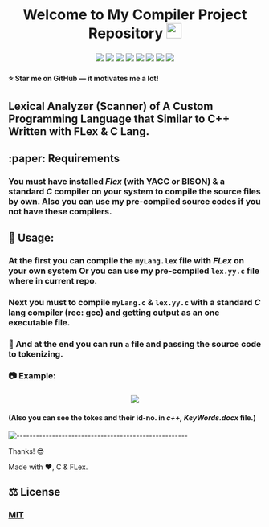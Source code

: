 <h1 align="center"> 
    Welcome to My Compiler Project Repository <img src="https://raw.githubusercontent.com/MartinHeinz/MartinHeinz/master/wave.gif" width="30px">
</h1>

<h3 align="center">
    <img src="https://img.shields.io/badge/made%20by-Stphen-informational?style=plastic&cacheSeconds=3600">
    <img src="https://img.shields.io/badge/language-C-blueviolet?logo=c&style=plastic&cacheSeconds=3600&logoColor=orange&logoWidth=20">
    <img src="https://img.shields.io/badge/last%20version-v.2.0-success?style=plastic&cacheSeconds=3600">
    <img src="https://badges.frapsoft.com/os/v1/open-source.png?v=103">
    <img src="https://img.shields.io/badge/License-MIT%20License-blue?style=plastic&cacheSeconds=3600">
    <img src="https://img.shields.io/github/issues/Es-Kiani/pseudo-cpp-compiler?style=plastic&cacheSeconds=3600">
    <img src="https://img.shields.io/github/forks/Es-Kiani/pseudo-cpp-compiler?style=plastic&cacheSeconds=3600">
    <img src="https://img.shields.io/github/stars/Es-Kiani/pseudo-cpp-compiler?color=gold&style=plastic&cacheSeconds=3600">
    
</h3>


#### :star: Star me on GitHub — it motivates me a lot!



## Lexical Analyzer (Scanner) of A Custom Programming Language that Similar to C++ Written with FLex & C Lang.



##  :paper: Requirements
### You must have installed _Flex_ (with YACC or BISON) & a standard _C_ compiler on your system to compile the source files by own. Also you can use my pre-compiled source codes if you not have these compilers.



## 	:satellite:    Usage: 

### At the first you can compile the ```myLang.lex``` file with _FLex_ on your own system Or you can use my pre-compiled ```lex.yy.c``` file where in current repo.
### Next you must to compile ```myLang.c``` & ```lex.yy.c``` with a standard _C_ lang compiler (rec: gcc) and getting output as an one executable file.


###   	:file_folder:   And at the end you can run ```a``` file and passing the source code to tokenizing.


###     :camera:    Example:
<h3 align="center"> 
    <img src="https://github.com/Es-Kiani/pseudo-cpp-compiler/blob/main/ScShts/ScSht1.PNG">
</h3>


####    (Also you can see the tokes and their id-no. in _c++, KeyWords.docx_ file.)


![-----------------------------------------------------](https://raw.githubusercontent.com/andreasbm/readme/master/assets/lines/rainbow.png)


Thanks! :sunglasses:

Made with :heart:, C & FLex.



## :balance_scale:     License
### [MIT](https://choosealicense.com/licenses/mit/)
